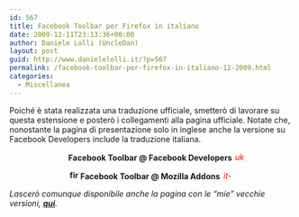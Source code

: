 ```yaml
---
id: 567
title: Facebook Toolbar per Firefox in italiano
date: 2009-12-11T23:13:36+00:00
author: Daniele Lolli (UncleDan)
layout: post
guid: http://www.danielelolli.it/?p=567
permalink: /facebook-toolbar-per-firefox-in-italiano-12-2009.html
categories:
  - Miscellanea
---
```

Poiché è stata realizzata una traduzione ufficiale, smetterò di lavorare su questa estensione e posterò i collegamenti alla pagina ufficiale. Notate che, nonostante la pagina di presentazione solo in inglese anche la versione su Facebook Developers include la traduzione italiana.

<p style="text-align: center;">
  <strong><img class="alignnone" src="http://www.danielelolli.it/wp-content/uploads/showyourself_images/facebook.png" alt="" width="16" height="16" /></strong><strong> </strong><strong>Facebook Toolbar @ Facebook Developers</strong><strong> </strong><span style="color: #ff0000;"><em><img class="alignnone size-full wp-image-149" title="uk-flag-xsmall" src="http://www.danielelolli.it/wp-content/uploads/2009/03/uk-flag-xsmall.gif" alt="uk-flag-xsmall" width="20" height="15" /> </em></span>
</p>

<p style="text-align: center;">
  <strong><img class="alignnone size-full wp-image-561" title="firefox-addons-favicon" src="http://www.danielelolli.it/wp-content/uploads/2009/03/firefox-addons-favicon.png" alt="firefox-addons-favicon" width="16" height="16" /></strong><strong> </strong><strong>Facebook Toolbar @ Mozilla Addons</strong><strong> </strong><span style="color: #ff0000;"><em><img class="alignnone size-full wp-image-152" title="it-flag-xsmall" src="http://www.danielelolli.it/wp-content/uploads/2009/03/it-flag-xsmall.gif" alt="it-flag-xsmall" width="20" height="15" /> </em></span>
</p>

_Lascerò comunque disponibile anche la pagina con le &#8220;mie&#8221; vecchie versioni, <a href="http://www.danielelolli.it/progetti/vecchi-progetti/facebook-toolbar-per-firefox-in-italiano/" target="_self"><strong>qui</strong></a>._